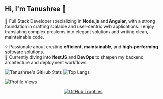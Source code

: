 ## Hi, I'm Tanushree 👋

<!--
**TanushreeGangwal/TanushreeGangwal** is a ✨ _special_ ✨ repository because its `README.md` (this file) appears on your GitHub profile.
-->

🚀 Full Stack Developer specializing in **Node.js** and **Angular**, with a strong foundation in crafting scalable and user-centric web applications. I enjoy translating complex problems into elegant solutions and writing clean, maintainable code.

💡 Passionate about creating **efficient**, **maintainable**, and **high-performing** software solutions.  
🧠 Currently diving into **NestJS** and **DevOps** to sharpen my backend architecture and deployment workflows.

![Tanushree's GitHub Stats](https://github-readme-stats.vercel.app/api?username=Tanushree-jain&show_icons=true&theme=radical)
![Top Langs](https://github-readme-stats.vercel.app/api/top-langs/?username=Tanushree-jain&layout=compact&theme=radical)

![Profile Views](https://komarev.com/ghpvc/?username=Tanushree-jain&label=Profile%20views&color=0e75b6&style=flat)
<p align="center">
  <a href="https://github.com/ryo-ma/github-profile-trophy">
    <img src="https://github-profile-trophy.vercel.app/?username=Tanushree-jain&theme=dark&no-bg=true&margin-w=10&margin-h=10&column=3&title=Commit,Repositories,PullRequest" alt="GitHub Trophies" />
  </a>
</p>

